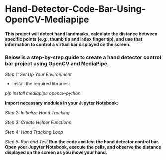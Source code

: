 # Hand-Detector-Code-Bar-Using-OpenCV-Mediapipe
####  This project will detect hand landmarks, calculate the distance between specific points (e.g., thumb tip and index finger tip), and use that information to control a virtual bar displayed on the screen.
### Below is a step-by-step guide to create a hand detector control bar project using OpenCV and MediaPipe.
*Step 1: Set Up Your Environment*

* Install the required libraries:
  
*pip install mediapipe opencv-python*

**Import necessary modules in your Jupyter Notebook:**

*Step 2: Initialize Hand Tracking*

*Step 3: Create Helper Functions*

*Step 4: Hand Tracking Loop*

*Step 5: Run and Test*
**Run the code and test the hand detector control bar. Open your Jupyter Notebook, execute the cells, and observe the distance displayed on the screen as you move your hand.**

